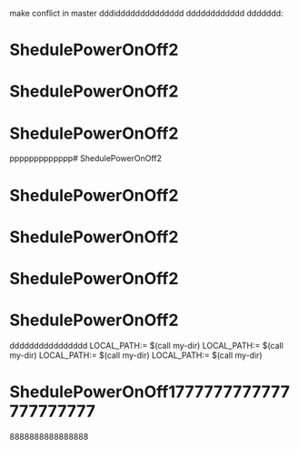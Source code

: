 make conflict in master
dddidddddddddddddd
dddddddddddd
ddddddd:
# ShedulePowerOnOff2
# ShedulePowerOnOff2
# ShedulePowerOnOff2
ppppppppppppp# ShedulePowerOnOff2
# ShedulePowerOnOff2
# ShedulePowerOnOff2
# ShedulePowerOnOff2
# ShedulePowerOnOff2

dddddddddddddddd
LOCAL_PATH:= $(call my-dir)
LOCAL_PATH:= $(call my-dir)
LOCAL_PATH:= $(call my-dir)
LOCAL_PATH:= $(call my-dir)
# ShedulePowerOnOff1777777777777777777777
8888888888888888
